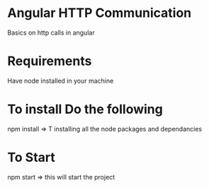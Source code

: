 # Angular HTTP Communication

Basics on http calls in angular

# Requirements

Have node installed in your machine

# To install Do the following
npm install => T installing all the  node packages and dependancies

# To Start 
npm start => this will start the project
